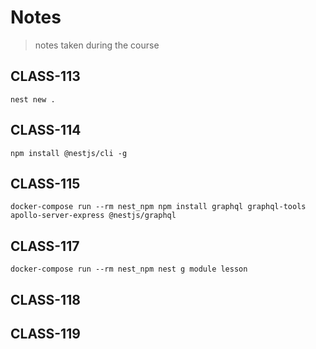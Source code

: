 # Notes

> notes taken during the course

## CLASS-113

```
nest new .
```



## CLASS-114

```
npm install @nestjs/cli -g
```
## CLASS-115

```
docker-compose run --rm nest_npm npm install graphql graphql-tools apollo-server-express @nestjs/graphql
```
## CLASS-117

```
docker-compose run --rm nest_npm nest g module lesson
```
## CLASS-118

## CLASS-119

